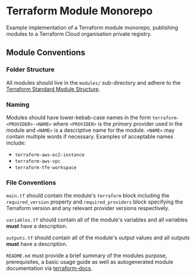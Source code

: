 # Terraform Module Monorepo

Example implementation of a Terraform module monorepo, publishing modules to a Terraform Cloud organisation private registry.

## Module Conventions

### Folder Structure

All modules should live in the `modules/` sub-directory and adhere to the [Terraform Standard Module Structure](https://developer.hashicorp.com/terraform/language/modules/develop/structure).

### Naming

Modules should have lower-kebab-case names in the form `terraform-<PROVIDER>-<NAME>` where `<PROVIDER>` is the _primary_ provider used in the module and `<NAME>` is a descriptive name for the module. `<NAME>` may contain multiple words if necessary. Examples of acceptable names include:

- `terraform-aws-ec2-instance`
- `terraform-aws-vpc`
- `terraform-tfe-workspace`

### File Conventions

`main.tf` should contain the module's `terraform` block including the `required_version` property and `required_providers` block specifying the Terraform version and any relevant provider versions respectively.

`variables.tf` should contain all of the module's variables and all variables **must** have a description.

`outputs.tf` should contain all of the module's output values and all outputs **must** have a description.

`README.md` must provide a brief summary of the modules purpose, prerequisites, a basic usage guide as well as autogenerated module documentation via [terraform-docs](https://github.com/terraform-docs/terraform-docs).
